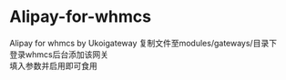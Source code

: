 # Alipay-for-whmcs
Alipay for whmcs by Ukoigateway
复制文件至modules/gateways/目录下  
登录whmcs后台添加该网关  
填入参数并启用即可食用  
